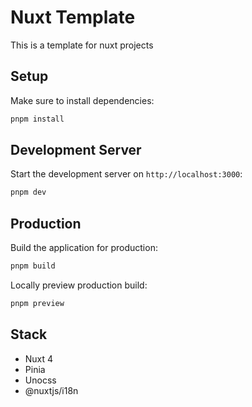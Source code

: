 # Nuxt Template

This is a template for nuxt projects

## Setup

Make sure to install dependencies:

```bash
pnpm install
```

## Development Server

Start the development server on `http://localhost:3000`:

```bash
pnpm dev
```

## Production

Build the application for production:

```bash
pnpm build
```

Locally preview production build:

```bash
pnpm preview
```

## Stack

- Nuxt 4
- Pinia
- Unocss
- @nuxtjs/i18n
